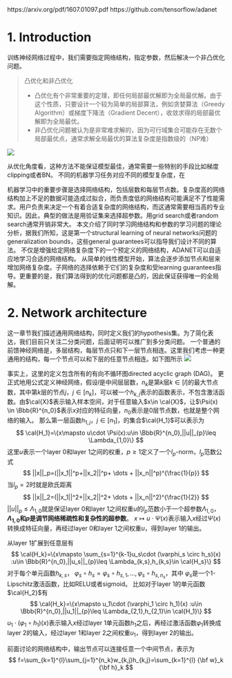 <head>
    <script src="https://cdn.mathjax.org/mathjax/latest/MathJax.js?config=TeX-AMS-MML_HTMLorMML" type="text/javascript"></script>
    <script type="text/x-mathjax-config">
            MathJax.Hub.Config({
                    tex2jax: {
                    skipTags: ['script', 'noscript', 'style', 'textarea', 'pre'],
                    inlineMath: [['$','$']]
                    }
                });
    </script>
</head>
https://arxiv.org/pdf/1607.01097.pdf
https://github.com/tensorflow/adanet

# 1. Introduction
训练神经网络过程中，我们需要指定网络结构，指定参数，然后解决一个非凸优化问题。
> 凸优化和非凸优化
>  - 凸优化有个非常重要的定理，即任何局部最优解即为全局最优解。由于这个性质，只要设计一个较为简单的局部算法，例如贪婪算法（Greedy Algorithm）或梯度下降法（Gradient Decent），收敛求得的局部最优解即为全局最优。
>  - 非凸优化问题被认为是非常难求解的，因为可行域集合可能存在无数个局部最优点，通常求解全局最优的算法复杂度是指数级的（NP难）

![](/assets/AdaNet/nonconvex-opt.jpg)

从优化角度看，这种方法不能保证模型最佳，通常需要一些特别的手段比如梯度clipping或者BN。
不同的机器学习任务对应不同的模型复杂度，在



机器学习中的重要步骤是选择网络结构，包括层数和每层节点数。复杂度高的网络结构加上不足的数据可能造成过拟合，而负责度低的网络结构可能满足不了性能需求。用户负责来决定一个有着合适复杂度的网络结构，而这通常需要相当高的专业知识。因此，典型的做法是用验证集来选择超参数。用grid search或者random search通常开销非常大。
本文介绍了同时学习网络结构和参数的学习问题的理论分析，据我们所知，这是第一个structural learning of neural networks问题的generalization bounds，这些general guarantees可以指导我们设计不同的算法。
不仅是增强给定网络复杂度下的一个预定义的网络结构，ADANET可以自适应地学习合适的网络结构。 从简单的线性模型开始，算法会逐步添加节点和层来增加网络复杂度。子网络的选择依赖于它们的复杂度和受learning guarantees指导。更重要的是，我们算法得到的优化问题都是凸的，因此保证获得唯一的全局解。

# 2. Network architecture
这一章节我们描述通用网络结构，同时定义我们的hypothesis集。为了简化表达，我们目前只关注二分类问题，后面证明可以推广到多分类问题。
一个普通的前馈神经网络是，多层结构，每层节点只和下一层节点相连。这里我们考虑一种更通用的结构，每一个节点可以和下层的任意节点相连。如下图所示
![](/assets/AdaNet/fig1.jpg)

事实上，这里的定义包含所有的有向不循环图directed acyclic graph (DAG)。
更正式地用公式定义神经网络，假设$l$是中间层层数，$n_k$是第$k$层$k\in[l]$的最大节点数，其中第$k$层的节点$j$，$j\in[n_k]$，可以被一个$h_{k,j}$表示的函数表示，不包含激活函数。由$\cal{X}$表示输入样本空间，对于任意输入$x\in \cal{X}$，让$\Psi(x) \in \Bbb{R}^{n_0}$表示$x$对应的特征向量，$n_0$表示是0层节点数，也就是整个网络的输入。
那么第一层函数$h_{1,j}$，$j\in[n_1]$，的集合$\cal{H_1}$可以表示为
$$
\cal{H_1}=\{x\mapsto u\cdot \Psi(x):u\in \Bbb{R}^{n_0},||u||_{p}\leq \Lambda_{1,0}\}
$$
这里$u$表示一个layer 0和layer 1之间的权重，$p \geq 1$定义了一个$l_p$-norm，$l_p$范数公式
$$
||x||_p=(||x_1||^p+||x_2||^p+ \dots + ||x_n||^p)^{\frac{1}{p}}
$$
当$l_p=2$时就是欧氏距离
$$
||x||_2=(||x_1||^2+||x_2||^2+ \dots + ||x_n||^2)^{\frac{1}{2}}
$$
$||u||_{p}\leq \Lambda_{1,0}$就是保证layer 0和layer 1之间权重$u$的$l_p$范数小于一个超参数$\Lambda_{1,0}$，**$\Lambda_{1,0}$和$p$是调节网络稀疏性和复杂性的超参数**。
$x\mapsto u\cdot \Psi(x)$表示输入$x$经过$\Psi(x)$转换成特征向量，再经过layer 0和layer 1之间权重$u$，得到layer 1的输出。

从layer 1扩展到任意层有
$$
\cal{H_k}=\{x\mapsto \sum_{s=1}^{k-1}u_s\cdot (\varphi_s \circ h_s)(x) :u\in \Bbb{R}^{n_0},||u_s||_{p}\leq \Lambda_{k,s},h_{k,s}\in \cal{H_s}\}
$$
对于每个单元函数$h_{k,s}$，
$\varphi_s \circ h_s=\varphi_s \circ h_{s,1}, \dots, \varphi_s \circ h_{s,n_s}$，其中 $\varphi_s$是一个1-Lipschitz激活函数，比如RELU或者sigmoid。
比如对于layer 1的单元函数$\cal{H_2}$有
$$
\cal{H_k}=\{x\mapsto u_1\cdot (\varphi_1 \circ h_1)(x) :u\in \Bbb{R}^{n_0},||u_1||_{p}\leq \Lambda_{2,1},h_{2,1}\in \cal{H_1}\}
$$
$u_1\cdot (\varphi_1 \circ h_1)(x)$表示输入$x$经过layer 1单元函数$h_1$之后，再经过激活函数$\varphi_1$转换成layer 2的输入，经过layer 1和layer 2之间权重$u_1$，得到layer 2的输出。





前面讨论的网络结构中，输出节点可以连接任意一个中间节点，表示为
$$
f=\sum_{k=1}^{l}\sum_{j=1}^{n_k}w_{k,j}h_{k,j}=\sum_{k=1}^{l} {\bf w}_k {\bf h}_k
$$




















